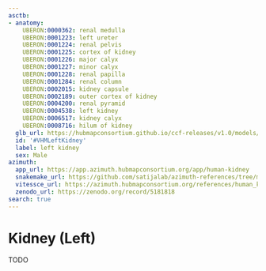 ```yaml
---
asctb:
- anatomy:
    UBERON:0000362: renal medulla
    UBERON:0001223: left ureter
    UBERON:0001224: renal pelvis
    UBERON:0001225: cortex of kidney
    UBERON:0001226: major calyx
    UBERON:0001227: minor calyx
    UBERON:0001228: renal papilla
    UBERON:0001284: renal column
    UBERON:0002015: kidney capsule
    UBERON:0002189: outer cortex of kidney
    UBERON:0004200: renal pyramid
    UBERON:0004538: left kidney
    UBERON:0006517: kidney calyx
    UBERON:0008716: hilum of kidney
  glb_url: https://hubmapconsortium.github.io/ccf-releases/v1.0/models/VH_M_Kidney_L.
  id: '#VHMLeftKidney'
  label: left kidney
  sex: Male
azimuth:
  app_url: https://app.azimuth.hubmapconsortium.org/app/human-kidney
  snakemake_url: https://github.com/satijalab/azimuth-references/tree/master/human_kidney
  vitessce_url: https://azimuth.hubmapconsortium.org/references/human_kidney
  zenodo_url: https://zenodo.org/record/5181818
search: true
---
```


# Kidney (Left)

TODO